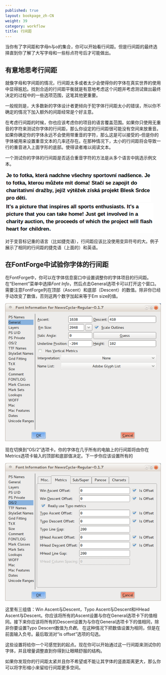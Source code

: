```yaml
---
published: true
layout: bookpage_zh-CN
weight: 39
category: workflow
title: 行间距
---
```


当你有了字间距和字母n与o的集合，你可以开始看行间距。但是行间距的最终选择直到你了解了大写字母和一些标点符号后才可能做出。

## 有意地思考行间距

就像字母和字间距的情况，行间距太多或者太少会使得你的字体在真实世界的使用中显得尴尬。找到合适的行间距平衡就是有意地考虑这个问题并考虑测试做出最终决定的过程中的一些选项范围，这笔其他更重要。

一般规则是，大多数新的字体设计者更倾向于犯字体行间距太小的错误，所以你不确定的情况下加入额外的间距经常是个好主意。

在考虑行间距的时候，你也应该考虑你的项目的语言覆盖范围。如果你只使用无重音的字符来测试你字体的行间距，那么你设定的行间距很可能没有空间来放重音。如果你确定你的字体永远不会使用带重音的字符，那么这是可以接受的&ndash;但是你的字体被用来设置重音文本的几率还存在。在那种情况下，太小的行间距将会导致一行的重音进入上面字形的底部。使得读者难以阅读文本。 

一个测试你的字体的行间距是否适合重音字符的方法是从多个语言中挑选示例文本。

<img src="../en-US/images/Selection_043.png" alt="" height="100" width="472">

<img src="../en-US/images/Selection_044_1.png" alt="" height="96" width="481">

对于变音标记重的语言（比如捷克语），行间距应该比没使用变异符号的大。例子展示了相同的行间距的捷克语（上面的）和英语。

## 在FontForge中试验你字体的行间距

在FontForge中，你可以在字体信息窗口中设置调整你的字体项目的行间距。在“Element”菜单中选择<em>Font Info</em>，然后点击General选项卡可以打开这个窗口。需要注意FontForge列在顶部（Ascent）和底部（Descent）的数值。除非你已经手动改变了数值，否则这两个数字加起来等于Em size的值。

<img src="../en-US/images/fontinfo-generl.png" alt="">

现在切换到“OS/2”选项卡。你的字体在几乎所有的电脑上的行间距将由你在Metrics选项卡输入的顶部和底部值决定。下一步你应该设置所有的

<img src="../en-US/images/ascents-descents.png" alt="">

这里有三组值：Win Ascent与Descent，Typo Ascent与Descent和HHead Ascent与Descent。你应该将所有的Ascent设置与你在General选项卡下的值相同。接下来你应该将所有的Descent设置为与你在General选项卡下的值相同，除非你要设置Typo Descent数值为<em>负数</em>。 在这种情况下把数值设置为相同，但是在前面输入负号。最后取消对“is offset”选项的勾选。

这些设置将给你一个可感觉到的起点。现在你可以开始通过这一行间距来测试你的字体，并且增量调整直到你得到让眼睛舒服的结构。

如果你发现你的行间距太紧并且你不希望或不能让其字体的竖直距离更大，那么你可以将字形缩小来留给行间距更多空间。